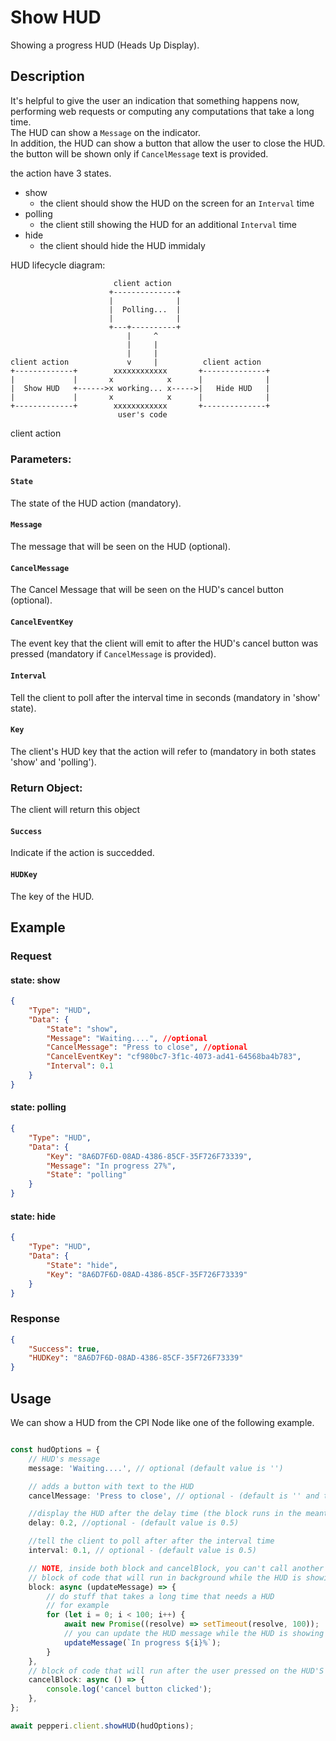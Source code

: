 # Show HUD 
Showing a progress HUD (Heads Up Display).

## Description
 It's helpful to give the user an indication that something happens now,
performing web requests or computing any computations that take a long time. \
The HUD can show a ```Message``` on the indicator.\
In addition, the HUD can show a button that allow the user to close the HUD. the button will be shown only if ```CancelMessage``` text is provided. 

the action have 3 states. 
* show 
    - the client should show the HUD on the screen for an ```Interval``` time
* polling
    - the client still showing the HUD for an additional ```Interval``` time
* hide
    - the client should hide the HUD immidaly    



HUD lifecycle diagram:
```                  
                       client action
                      +--------------+
                      |              |
                      |  Polling...  |
                      |              |
                      +---+----------+
                          |     ^
                          |     |
                          |     |
client action             v     |          client action
+-------------+        xxxxxxxxxxxx       +--------------+
|             |       x            x      |              |
|  Show HUD   +------>x working... x----->|   Hide HUD   |
|             |       x            x      |              |
+-------------+        xxxxxxxxxxxx       +--------------+
                        user's code
```

client action


### Parameters:

#### ```State```
The state of the HUD action (mandatory). 
#### ```Message```
The message that will be seen on the HUD (optional). 
#### ```CancelMessage```
The Cancel Message that will be seen on the HUD's cancel button (optional). 
#### ```CancelEventKey```
The event key that the client will emit to after the HUD's cancel button was pressed (mandatory if ```CancelMessage``` is provided). 
#### ```Interval```
Tell the client to poll after the interval time in seconds  (mandatory in 'show' state). 
#### ```Key```
The client's HUD key that the action will refer to (mandatory in both states 'show' and 'polling'). 



### Return Object:
The client will return this object

#### ```Success```
Indicate if the action is succedded.
#### ```HUDKey```
The key of the HUD. 

## Example

### Request 
#### state: show
```json
{
    "Type": "HUD",
    "Data": {
        "State": "show",
        "Message": "Waiting....", //optional
        "CancelMessage": "Press to close", //optional
        "CancelEventKey": "cf980bc7-3f1c-4073-ad41-64568ba4b783",
        "Interval": 0.1
    }
}
```
#### state: polling
```json
{
    "Type": "HUD",
    "Data": {
        "Key": "8A6D7F6D-08AD-4386-85CF-35F726F73339",
        "Message": "In progress 27%",
        "State": "polling"
    }
}
```
#### state: hide
```json
{
    "Type": "HUD",
    "Data": {
        "State": "hide",
        "Key": "8A6D7F6D-08AD-4386-85CF-35F726F73339"
    }
}
```

### Response
```json
{
    "Success": true,
    "HUDKey": "8A6D7F6D-08AD-4386-85CF-35F726F73339"
}
```

## Usage
We can show a HUD from the CPI Node like one of the following example.

```typescript

const hudOptions = {
    // HUD's message
    message: 'Waiting....', // optional (default value is '')

    // adds a button with text to the HUD
    cancelMessage: 'Press to close', // optional - (default is '' and the botton is hidden)

    //display the HUD after the delay time (the block runs in the meantime)
    delay: 0.2, //optional - (default value is 0.5)

    //tell the client to poll after after the interval time
    interval: 0.1, // optional - (default value is 0.5)

    // NOTE, inside both block and cancelBlock, you can't call another client actions.
    // block of code that will run in background while the HUD is showing.
    block: async (updateMessage) => {
        // do stuff that takes a long time that needs a HUD
        // for example
        for (let i = 0; i < 100; i++) {
            await new Promise((resolve) => setTimeout(resolve, 100));
            // you can update the HUD message while the HUD is showing
            updateMessage(`In progress ${i}%`);
        }
    },
    // block of code that will run after the user pressed on the HUD'S cancel button.
    cancelBlock: async () => {
        console.log('cancel button clicked');
    },
};

await pepperi.client.showHUD(hudOptions);
```